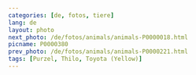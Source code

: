 ```yaml
---
categories: [de, fotos, tiere]
lang: de
layout: photo
next_photo: /de/fotos/animals/animals-P0000018.html
picname: P0000380
prev_photo: /de/fotos/animals/animals-P0000221.html
tags: [Purzel, Thilo, Toyota (Yellow)]
---
```

